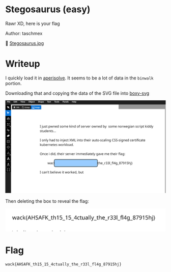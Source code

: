 # Stegosaurus (easy)

Rawr XD, here is your flag

Author: taschmex

📎 [Stegosaurus.jpg](Stegosaurus.jpg)

# Writeup

I quickly load it in [aperisolve](https://www.aperisolve.com/1fe2eb40a96910fdfcb93ff8e22f8a32). It seems to be a lot of data in the `binwalk` portion.

Downloading that and copying the data of the SVG file into [boxy-svg](https://boxy-svg.com/app)

![boxy.png](boxy.png)

Then deleting the box to reveal the flag:

![boxy_reveal.png](boxy_reveal.png)

# Flag

```
wack{AHSAFK_th15_15_4ctually_the_r33l_fl4g_87915hj}
```